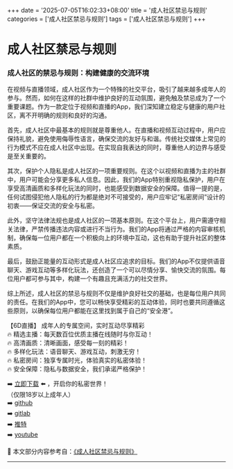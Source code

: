 +++
date = '2025-07-05T16:02:33+08:00'
title = '成人社区禁忌与规则'
categories = ['成人社区禁忌与规则']
tags = ['成人社区禁忌与规则']
+++

# 成人社区禁忌与规则

### 成人社区的禁忌与规则：构建健康的交流环境

在视频与直播领域，成人社区作为一个特殊的社交平台，吸引了越来越多成年人的参与。然而，如何在这样的社群中维护良好的互动氛围，避免触及禁忌成为了一个重要课题。作为一款定位于视频和直播的App，我们深知建立稳定与健康的用户社区，离不开明确的规则和良好的沟通。

首先，成人社区中最基本的规则就是尊重他人。在直播和视频互动过程中，用户应保持礼貌，避免使用侮辱性语言，确保交流的友好与和谐。传统社交媒体上常见的行为模式不应在成人社区中出现。在实现自我表达的同时，尊重他人的边界与感受是至关重要的。

其次，保护个人隐私是成人社区的一项重要规则。在这个以视频和直播为主的社群中，用户可能会分享更多私人信息。因此，我们的App特别重视隐私保护，用户在享受高清画质和多样化玩法的同时，也能感受到数据安全的保障。值得一提的是，任何试图侵犯他人隐私的行为都是绝对不可接受的，用户应牢记“私密房间”设计的初衷——保证交流的安全与私密。

此外，坚守法律法规也是成人社区的一项基本原则。在这个平台上，用户需遵守相关法律，严禁传播违法内容或进行不当行为。我们的App将通过严格的内容审核机制，确保每一位用户都在一个积极向上的环境中互动，这也有助于提升社区的整体素质。

最后，鼓励正能量的互动形式是成人社区应追求的目标。我们的App不仅提供语音聊天、游戏互动等多样化玩法，还创造了一个可以尽情分享、愉快交流的氛围。每位用户都可参与其中，构建一个有趣且充满活力的社交世界。

综上所述，成人社区的禁忌与规则不仅是维护良好社交的基础，也是每位用户共同的责任。在我们的App中，您可以畅快享受精彩的互动体验，同时也要共同遵循这些原则，以确保每位用户都能在这里找到属于自己的“安全港”。

【6D直播】
成年人的专属空间，实时互动尽享精彩  
🔥 精选主播：每天数百位优质主播在线随时与你互动！  
🔥 高清画质：清晰画面，感受每一刻的精彩！  
🔥 多样化玩法：语音聊天、游戏互动，刺激无穷！  
🔥 私密房间：独享专属时光，体验真实的私密体验！  
🔥 安全保障：隐私与数据安全，我们承诺严格保护！  

➡️ [立即下载](https://down123.s3.ap-east-1.amazonaws.com/down/down.html?channelCode=blog) ⬅️ ，开启你的私密世界！  
（仅限18岁以上成年人）  
➡️ [github](https://aldult-live.github.io/)  
➡️ [gitlab](https://seo-09598d.gitlab.io/)  
➡️ [推特](https://x.com/wegame33)  
➡️ [youtube](https://www.youtube.com/@6Dlive)


📘 本文部分内容参考自：[《成人社区禁忌与规则》](https://github.com/caoliu123321/caoliu)

---
